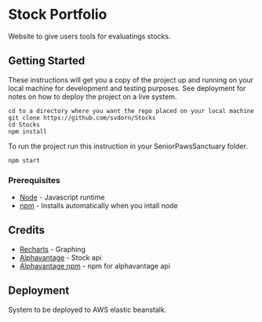 # Stock Portfolio
Website to give users tools for evaluatings stocks.

## Getting Started

These instructions will get you a copy of the project up and running on your local machine for development and testing purposes. See deployment for notes on how to deploy the project on a live system.
```
cd to a directory where you want the repo placed on your local machine
git clone https://github.com/svdorn/Stocks
cd Stocks
npm install
```
To run the project run this instruction in your SeniorPawsSanctuary folder.
```
npm start
```
### Prerequisites

* [Node](https://nodejs.org/en/) - Javascript runtime
* [npm](https://www.npmjs.com/) - Installs automatically when you intall node

## Credits

* [Recharts](http://recharts.org/en-US/) - Graphing
* [Alphavantage](https://www.alphavantage.co/) - Stock api
* [Alphavantage npm](https://www.npmjs.com/package/alphavantage) - npm for alphavantage api

## Deployment

System to be deployed to AWS elastic beanstalk.
